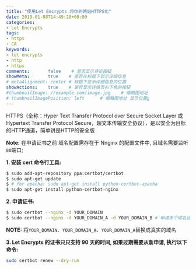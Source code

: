 ```yaml
---
title: "使用Let Encrypts 将你的网站HTTPS化"
date: 2019-01-08T14:49:28+08:00
categories:
- Let Encrypts
tags:
- https
- CA
keywords:
- let encrypts
- http
- https
comments:       false    # 是否显示评论按钮
showMeta:       true    # 是否在标题下显示详细信息
# metaAlignment: center # 标题下显示详细信息的位置
showActions:    true    # 是否显示详情页右下角的按钮
#thumbnailImage: //example.com/image.jpg    # 缩略图地址
# thumbnailImagePosition: left      # 缩略图地址 显示位置g
---
```


HTTPS（全称：Hyper Text Transfer Protocol over Secure Socket Layer 或 Hypertext Transfer Protocol Secure，超文本传输安全协议），是以安全为目标的HTTP通道，简单讲是HTTP的安全版

<!--more-->

**Note:** 在申请证书之前 域名配置需存在于 Nnginx 的配置文件中, 且域名需要监听`80`端口;

**1. 安装 cert 命令行工具:**

```bash
$ sudo add-apt-repository ppa:certbot/certbot
$ sudo apt-get update
$ # for apacha: sudo apt-get install python-certbot-apacha
$ sudo apt-get install python-certbot-nginx
```

**2. 申请证书:**

```bash
$ sudo certbot --nginx -d YOUR_DOMAIN
$ sudo certbot --nginx -d YOUR_DOMAIN_A -d YOUR_DOMAIN_B # 申请多个域名证书
```

**NOTE:** 将`YOUR_DOMAIN`、`YOUR_DOMAIN_A`、`YOUR_DOMAIN_A`替换成真实的域名

**3. Let Encrypts 的证书只只支持 90 天的时间, 如果过期需要从新申请, 执行以下命令:**

```bash
sudo certbot renew --dry-run
```
